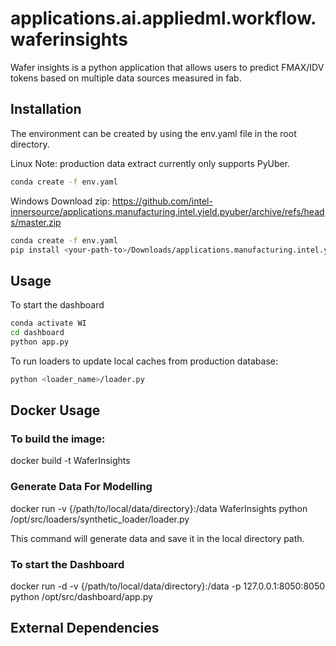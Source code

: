 # applications.ai.appliedml.workflow.waferinsights

Wafer insights is a python application that allows users to predict FMAX/IDV tokens based on multiple data sources measured in fab.

## Installation

The environment can be created by using the env.yaml file in the root directory.

Linux
Note: production data extract currently only supports PyUber.
```bash
conda create -f env.yaml
```

Windows
Download zip:
https://github.com/intel-innersource/applications.manufacturing.intel.yield.pyuber/archive/refs/heads/master.zip

```bash
conda create -f env.yaml
pip install <your-path-to>/Downloads/applications.manufacturing.intel.yield.pyuber-master.zip
```

## Usage

To start the dashboard
```bash
conda activate WI
cd dashboard
python app.py
```

To run loaders to update local caches from production database:
```bash
python <loader_name>/loader.py
```

## Docker Usage

### To build the image:

docker build -t WaferInsights

### Generate Data For Modelling

docker run -v {/path/to/local/data/directory}:/data WaferInsights python /opt/src/loaders/synthetic_loader/loader.py

This command will generate data and save it in the local directory path.

### To start the Dashboard

docker run -d -v {/path/to/local/data/directory}:/data -p 127.0.0.1:8050:8050 python /opt/src/dashboard/app.py


## External Dependencies
